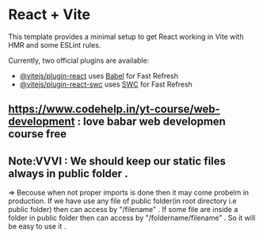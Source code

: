 # React + Vite

This template provides a minimal setup to get React working in Vite with HMR and some ESLint rules.

Currently, two official plugins are available:

- [@vitejs/plugin-react](https://github.com/vitejs/vite-plugin-react/blob/main/packages/plugin-react/README.md) uses [Babel](https://babeljs.io/) for Fast Refresh
- [@vitejs/plugin-react-swc](https://github.com/vitejs/vite-plugin-react-swc) uses [SWC](https://swc.rs/) for Fast Refresh





## https://www.codehelp.in/yt-course/web-development     : love babar web developmen course free 

## Note:VVVI : We should keep our static files always in public folder .
=>  Becouse when not proper imports is done then it may come probelm in production.  If we have  use any file of public folder(in root directory i.e public folder) then can access by "/filename"    . If some file are inside a folder in public folder then can access by "/foldername/filename"   . So it will be easy to  use it .
